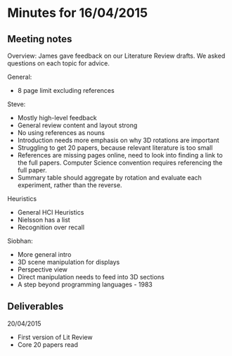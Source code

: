 ---
---
# Minutes for 16/04/2015

## Meeting notes

Overview: James gave feedback on our Literature Review drafts. We asked questions on each topic for advice.

General:
* 8 page limit excluding references

Steve:
* Mostly high-level feedback
* General review content and layout strong
* No using references as nouns
* Introduction needs more emphasis on why 3D rotations are important
* Struggling to get 20 papers, because relevant literature is too small
* References are missing pages online, need to look into finding a link to the full papers. Computer Science convention requires referencing the full paper.
* Summary table should aggregate by rotation and evaluate each experiment, rather than the reverse.

Heuristics
* General HCI Heuristics
* Nielsson has a list
* Recognition over recall

Siobhan:
* More general intro
* 3D scene manipulation for displays
* Perspective view
* Direct manipulation needs to feed into 3D sections
* A step beyond programming languages - 1983


## Deliverables
20/04/2015
- First version of Lit Review
- Core 20 papers read
